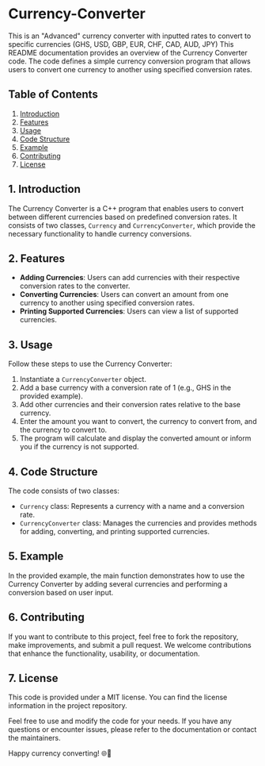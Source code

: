 # Currency-Converter
This is an "Advanced" currency converter with inputted rates to convert to specific currencies (GHS, USD, GBP, EUR, CHF, CAD, AUD, JPY)
This README documentation provides an overview of the Currency Converter code. The code defines a simple currency conversion program that allows users to convert one currency to another using specified conversion rates.

## Table of Contents
1. [Introduction](#introduction)
2. [Features](#features)
3. [Usage](#usage)
4. [Code Structure](#code-structure)
5. [Example](#example)
6. [Contributing](#contributing)
7. [License](#license)

## 1. Introduction <a name="introduction"></a>
The Currency Converter is a C++ program that enables users to convert between different currencies based on predefined conversion rates. It consists of two classes, `Currency` and `CurrencyConverter`, which provide the necessary functionality to handle currency conversions.

## 2. Features <a name="features"></a>
- **Adding Currencies**: Users can add currencies with their respective conversion rates to the converter.
- **Converting Currencies**: Users can convert an amount from one currency to another using specified conversion rates.
- **Printing Supported Currencies**: Users can view a list of supported currencies.

## 3. Usage <a name="usage"></a>
Follow these steps to use the Currency Converter:

1. Instantiate a `CurrencyConverter` object.
2. Add a base currency with a conversion rate of 1 (e.g., GHS in the provided example).
3. Add other currencies and their conversion rates relative to the base currency.
4. Enter the amount you want to convert, the currency to convert from, and the currency to convert to.
5. The program will calculate and display the converted amount or inform you if the currency is not supported.

## 4. Code Structure <a name="code-structure"></a>
The code consists of two classes:

- `Currency` class: Represents a currency with a name and a conversion rate.
- `CurrencyConverter` class: Manages the currencies and provides methods for adding, converting, and printing supported currencies.

## 5. Example <a name="example"></a>
In the provided example, the main function demonstrates how to use the Currency Converter by adding several currencies and performing a conversion based on user input.

## 6. Contributing <a name="contributing"></a>
If you want to contribute to this project, feel free to fork the repository, make improvements, and submit a pull request. We welcome contributions that enhance the functionality, usability, or documentation.

## 7. License <a name="license"></a>
This code is provided under a MIT license. You can find the license information in the project repository.

Feel free to use and modify the code for your needs. If you have any questions or encounter issues, please refer to the documentation or contact the maintainers.

Happy currency converting! 🌐💱
